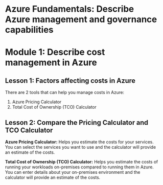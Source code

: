 # Azure Fundamentals: Describe Azure management and governance capabilities

# Module 1: Describe cost management in Azure

## Lesson 1: Factors affecting costs in Azure

There are 2 tools that can help you manage costs in Azure:

1. Azure Pricing Calculator
1. Total Cost of Ownership (TCO) Calculator

## Lesson 2: Compare the Pricing Calculator and TCO Calculator

**Azure Pricing Calculator:** Helps you estimate the costs for your services. You can select the services you want to use and the calculator will provide an estimate of the costs.

**Total Cost of Ownership (TCO) Calculator:** Helps you estimate the costs of running your workloads on-premises compared to running them in Azure. You can enter details about your on-premises environment and the calculator will provide an estimate of the costs.